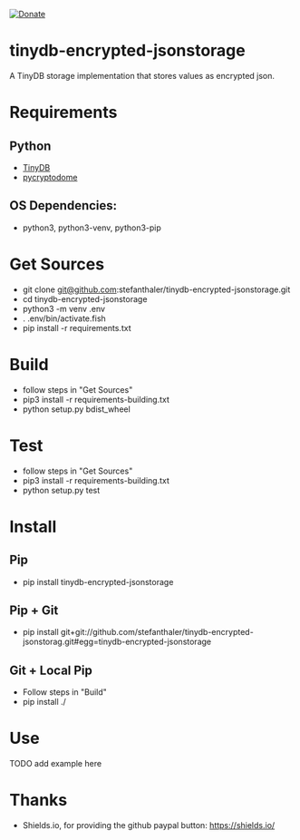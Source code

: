 [![Donate](https://img.shields.io/badge/Donate-PayPal-green.svg)](https://www.paypal.com/cgi-bin/webscr?cmd=_donations&business=C8FBBG2RZ5WYS&currency_code=EUR&source=url)

# tinydb-encrypted-jsonstorage
A TinyDB storage implementation that stores values as encrypted json.

# Requirements
## Python
* [TinyDB](https://tinydb.readthedocs.io/en/latest/getting-started.html)
* [pycryptodome](https://pycryptodome.readthedocs.io/en/latest/)

## OS Dependencies:
* python3, python3-venv, python3-pip

# Get Sources
* git clone git@github.com:stefanthaler/tinydb-encrypted-jsonstorage.git
* cd tinydb-encrypted-jsonstorage
* python3 -m venv .env
* . .env/bin/activate.fish  
* pip install -r requirements.txt

# Build
* follow steps in "Get Sources"
* pip3 install -r requirements-building.txt
* python setup.py bdist_wheel

# Test
* follow steps in "Get Sources"
* pip3 install -r requirements-building.txt
* python setup.py test

# Install

## Pip
* pip install tinydb-encrypted-jsonstorage

## Pip + Git
* pip install git+git://github.com/stefanthaler/tinydb-encrypted-jsonstorag.git#egg=tinydb-encrypted-jsonstorage

## Git + Local Pip
* Follow steps in "Build"
* pip install ./

# Use

TODO add example here 




# Thanks  
* Shields.io, for providing the github paypal button: https://shields.io/
